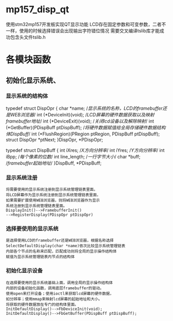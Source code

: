 # mp157_disp_qt
使用stm32mp157开发板实现QT显示功能
LCD存在固定参数和可变参数，二者不一样，使用的时候选择错误会出现输出字符错位情况
需要交叉编译tslib库才能成功包含头文件tslib.h

# 各模块函数
## 初始化显示系统、
### 显示系统的结构体
typedef struct DispOpr 
{
    char *name;
    /*显示系统的名称，LCD的framebuffer还是WEB浏览器*/
    int (*DeviceInit)(void);
    /*LCD屏幕的硬件数据获取以及映射framebuffer地址*/
    int (*DeviceExit)(void);
    /*关闭lcd设备以及解除映射*/
    int (*GetBuffer)(PDispBuff ptDispBuff);
    /*将硬件数据赋值给全局存储硬件数据结构体DispBuff*/
    int (*FlushRegion)(PRegion ptRegion, PDispBuff ptDispBuff);
    struct DispOpr *ptNext;
}DispOpr, *PDispOpr;

typedef struct DispBuff 
{
    int iXres;
    /*X方向分辨率*/
    int iYres;
    /*Y方向分辨率*/
    int iBpp;
    /*每个像素的位数*/
    int line_length;
    /*一行字节大小*/
    char *buff;
    /*framebuffer起始地址*/
}DispBuff, *PDispBuff;

### 显示系统注册
    将需要使用的显示系统注册到显示系统管理链表里面。
    将LCD屏幕作为显示系统注册到显示系统管理链表里面，
    如果需要扩展使用WEB浏览器，则将WEB浏览器作为显示
    系统注册到显示系统管理链表里面。
    DisplayInit()-->FramebufferInit()
    -->RegisterDisplay(PDispOpr ptDispOpr)
### 选择要使用的显示系统
    是选择使用LCD的framebuffer还是WEB浏览器，根据名称选择
    SelectDefaultDisplay(char *name)依次比较显示系统管理链表
    内部各个节点的名称来匹配，匹配成功则将全局的显示操作结构体
    赋值为显示系统管理链表内节点的结构体
### 初始化显示设备
    在选择要使用的显示系统基础上面，调用全局的显示操作结构体
    内部的设备初始化函数，调用底层framebuffer的驱动。
    使用open来打开设备；使用ioctl来获取lcd屏幕的硬件数据，
    如分辨率；使用mmap来映射lcd屏幕的起始地址和大小。
    将获取的硬件数据放在专门的结构体里面。
    InitDefaultDisplay()-->FbDeviceInit(void);
    InitDefaultDisplay()-->FbGetBuffer(PDispBuff ptDispBuff);


